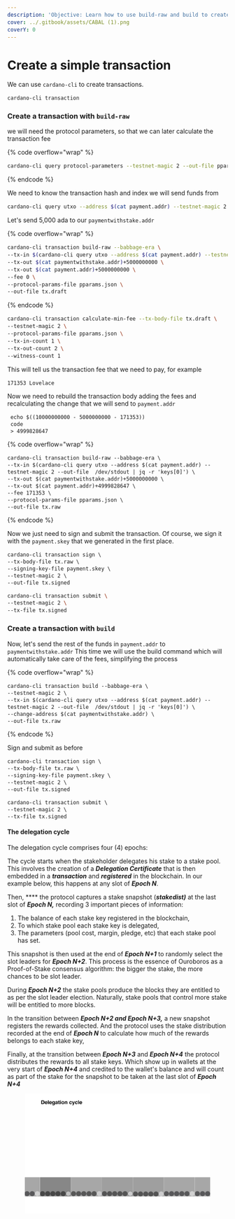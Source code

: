 ```yaml
---
description: 'Objective: Learn how to use build-raw and build to create a simple transaction'
cover: ../.gitbook/assets/CABAL (1).png
coverY: 0
---
```


# Create a simple transaction

We can use `cardano-cli` to create transactions.

```bash
cardano-cli transaction
```

### Create a transaction with `build-raw`

we will need the protocol parameters, so that we can later calculate the transaction fee

{% code overflow="wrap" %}
```bash
cardano-cli query protocol-parameters --testnet-magic 2 --out-file pparams.json
```
{% endcode %}

We need to know the transaction hash and index we will send funds from

```bash
cardano-cli query utxo --address $(cat payment.addr) --testnet-magic 2
```

&#x20;Let's send 5,000 ada to our `paymentwithstake.addr`

{% code overflow="wrap" %}
```bash
cardano-cli transaction build-raw --babbage-era \
--tx-in $(cardano-cli query utxo --address $(cat payment.addr) --testnet-magic 2 --out-file  /dev/stdout | jq -r 'keys[0]') \
--tx-out $(cat paymentwithstake.addr)+5000000000 \
--tx-out $(cat payment.addr)+5000000000 \
--fee 0 \
--protocol-params-file pparams.json \
--out-file tx.draft
```
{% endcode %}

```bash
cardano-cli transaction calculate-min-fee --tx-body-file tx.draft \
--testnet-magic 2 \
--protocol-params-file pparams.json \
--tx-in-count 1 \
--tx-out-count 2 \
--witness-count 1 
```

This will tell us the transaction fee that we need to pay, for example

```
171353 Lovelace
```

Now we need to rebuild the transaction body adding the fees and recalculating the change that we will send to `payment.addr`&#x20;

```
 echo $((10000000000 - 5000000000 - 171353))
 code
 > 4999828647
```

{% code overflow="wrap" %}
```
cardano-cli transaction build-raw --babbage-era \
--tx-in $(cardano-cli query utxo --address $(cat payment.addr) --testnet-magic 2 --out-file  /dev/stdout | jq -r 'keys[0]') \
--tx-out $(cat paymentwithstake.addr)+5000000000 \
--tx-out $(cat payment.addr)+4999828647 \
--fee 171353 \
--protocol-params-file pparams.json \
--out-file tx.raw
```
{% endcode %}

Now we just need to sign and submit the transaction. Of course, we sign it with the `payment.skey` that we generated in the first place.&#x20;

```
cardano-cli transaction sign \
--tx-body-file tx.raw \
--signing-key-file payment.skey \
--testnet-magic 2 \
--out-file tx.signed
```

```bash
cardano-cli transaction submit \
--testnet-magic 2 \
--tx-file tx.signed 
```

### Create a transaction with `build`

Now, let's send the rest of the funds in `payment.addr` to `paymentwithstake.addr` This time we will use the build command which will automatically take care of the fees, simplifying the process

{% code overflow="wrap" %}
```
cardano-cli transaction build --babbage-era \
--testnet-magic 2 \
--tx-in $(cardano-cli query utxo --address $(cat payment.addr) --testnet-magic 2 --out-file  /dev/stdout | jq -r 'keys[0]') \
--change-address $(cat paymentwithstake.addr) \
--out-file tx.raw
```
{% endcode %}

Sign and submit as before

```
cardano-cli transaction sign \
--tx-body-file tx.raw \
--signing-key-file payment.skey \
--testnet-magic 2 \
--out-file tx.signed
```

```
cardano-cli transaction submit \
--testnet-magic 2 \
--tx-file tx.signed 
```

#### The delegation cycle

The delegation cycle comprises four (4) epochs:&#x20;

The cycle starts when the stakeholder delegates his stake to a stake pool. This involves the creation of a _**Delegation Certificate**_ that is then embedded in a _**transaction**_ and _**registered**_ in the blockchain.  In our example below, this happens at any slot of _**Epoch N**_.&#x20;

Then, **** the protocol captures a stake snapshot (_**stakedist)**_ at the last slot of _**Epoch N,**_ recording 3 important pieces of information:&#x20;

1. The balance of each stake key registered in the blockchain,
2. To which stake pool each stake key is delegated,&#x20;
3. The parameters (pool cost, margin, pledge, etc) that each stake pool has set.&#x20;

This snapshot is then used at the end of _**Epoch N+1**_ to randomly select the slot leaders for _**Epoch N+2**_. This process is the essence of Ouroboros as a Proof-of-Stake consensus algorithm:  the bigger the stake, the more chances to be slot leader.  &#x20;

During _**Epoch N+2**_ the stake pools produce the blocks they are entitled to as per the slot leader election. Naturally, stake pools that control more stake will be entitled to more blocks.

In the transition between _**Epoch N+2 and Epoch N+3,**_ a new snapshot registers the rewards collected. And the protocol uses the stake distribution recorded at the end of _**Epoch N**_  to calculate how much of the rewards belongs to each stake key,

Finally, at the transition between _**Epoch N+3**_ and _**Epoch N+4**_  the protocol distributes the rewards to all stake keys. Which show up in wallets at the very start of _**Epoch N+4**_ and credited to the wallet's balance and will count as part of the stake for the snapshot to be taken at the last slot of _**Epoch N+4**_



<figure><img src="../.gitbook/assets/delegationcycle.gif" alt=""><figcaption></figcaption></figure>
